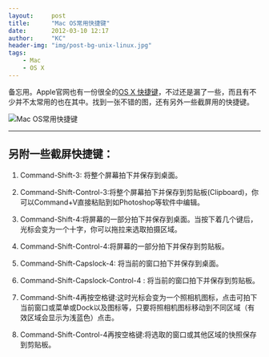 ```yaml
---
layout:     post
title:      "Mac OS常用快捷键"
date:       2012-03-10 12:17
author:     "KC"
header-img: "img/post-bg-unix-linux.jpg"
tags:
    - Mac
    - OS X
---
```


备忘用。Apple官网也有一份很全的[OS X 快捷键](http://support.apple.com/kb/HT1343?viewlocale=zh_CN)，不过还是漏了一些，而且有不少并不太常用的也在其中。找到一张不错的图，还有另外一些截屏用的快捷键。

![Mac OS常用快捷键](/attachments/UsKt4.jpg "Mac OS X常用快捷键")

---

## 另附一些截屏快捷键：

1. Command-Shift-3: 将整个屏幕拍下并保存到桌面。

2. Command-Shift-Control-3:将整个屏幕拍下并保存到剪贴板(Clipboard)，你可以Command+V直接粘贴到如Photoshop等软件中编辑。

3. Command-Shift-4:将屏幕的一部分拍下并保存到桌面。当按下着几个键后，光标会变为一个十字，你可以拖拉来选取拍摄区域。

4. Command-Shift-Control-4:将屏幕的一部分拍下并保存到剪贴板。

5. Command-Shift-Capslock-4: 将当前的窗口拍下并保存到桌面。

6. Command-Shift-Capslock-Control-4 : 将当前的窗口拍下并保存到剪贴板。

7. Command-Shift-4再按空格键:这时光标会变为一个照相机图标，点击可拍下当前窗口或菜单或Dock以及图标等，只要将照相机图标移动到不同区域（有效区域会显示为浅蓝色）点击。

8. Command-Shift-Control-4再按空格键:将选取的窗口或其他区域的快照保存到剪贴板。
